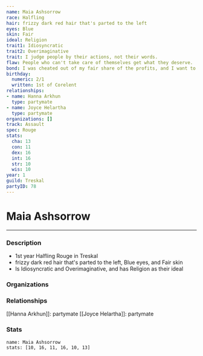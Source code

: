 ```yaml
---
name: Maia Ashsorrow
race: Halfling
hair: frizzy dark red hair that's parted to the left
eyes: Blue
skin: Fair
ideal: Religion
trait1: Idiosyncratic
trait2: Overimaginative
trait: I judge people by their actions, not their words.
flaw: People who can't take care of themselves get what they deserve.
bond: I was cheated out of my fair share of the profits, and I want to get my due.
birthday:
  numeric: 2/1
  written: 1st of Corelent
relationships:
- name: Hanna Arkhun
  type: partymate
- name: Joyce Helartha
  type: partymate
organizations: []
track: Assault
spec: Rouge
stats:
  cha: 13
  con: 11
  dex: 16
  int: 16
  str: 10
  wis: 10
year: 1
guild: Treskal
partyID: 78
---
```

# Maia Ashsorrow
---
### Description
- 1st year Halfling Rouge in Treskal
- frizzy dark red hair that's parted to the left, Blue eyes, and Fair skin
- Is Idiosyncratic and Overimaginative, and has Religion as their ideal

### Organizations
### Relationships
[[Hanna Arkhun]]: partymate
[[Joyce Helartha]]: partymate
### Stats
```statblock
name: Maia Ashsorrow
stats: [10, 16, 11, 16, 10, 13]
```